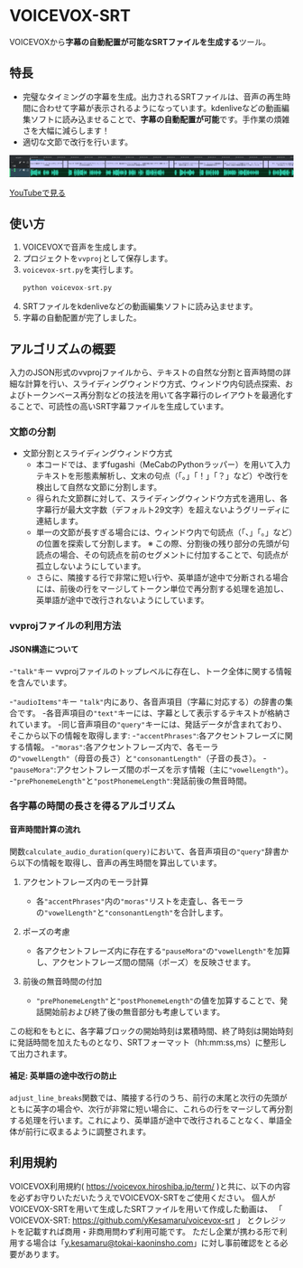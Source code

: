 # VOICEVOX-SRT
VOICEVOXから**字幕の自動配置が可能なSRTファイルを生成する**ツール。

<!-- <img src="https://img.shields.io/github/v/release/yKesamaru/voicevox-srt?style=for-the-badge&logo=github&logoColor=white"> -->

## 特長
- 完璧なタイミングの字幕を生成。出力されるSRTファイルは、音声の再生時間に合わせて字幕が表示されるようになっています。kdenliveなどの動画編集ソフトに読み込ませることで、**字幕の自動配置が可能**です。手作業の煩雑さを大幅に減らします！
- 適切な文節で改行を行います。

![](assets/2025-02-09-17-32-19.png)

[YouTubeで見る](https://youtu.be/QAqP9a-IJHo)

## 使い方
1. VOICEVOXで音声を生成します。
2. プロジェクトを`vvproj`として保存します。
3. `voicevox-srt.py`を実行します。
   ```python
   python voicevox-srt.py
   ```
4. SRTファイルをkdenliveなどの動画編集ソフトに読み込ませます。
5. 字幕の自動配置が完了しました。

## アルゴリズムの概要
入力のJSON形式のvvprojファイルから、テキストの自然な分割と音声時間の詳細な計算を行い、スライディングウィンドウ方式、ウィンドウ内句読点探索、およびトークンベース再分割などの技法を用いて各字幕行のレイアウトを最適化することで、可読性の高いSRT字幕ファイルを生成しています。

### 文節の分割
- 文節分割とスライディングウィンドウ方式
  - 本コードでは、まずfugashi（MeCabのPythonラッパー）を用いて入力テキストを形態素解析し、文末の句点（「。」「！」「？」など）や改行を検出して自然な文節に分割します。
  - 得られた文節群に対して、スライディングウィンドウ方式を適用し、各字幕行が最大文字数（デフォルト29文字）を超えないようグリーディに連結します。
  - 単一の文節が長すぎる場合には、ウィンドウ内で句読点（「、」「。」など）の位置を探索して分割します。
    ※ この際、分割後の残り部分の先頭が句読点の場合、その句読点を前のセグメントに付加することで、句読点が孤立しないようにしています。
  - さらに、隣接する行で非常に短い行や、英単語が途中で分断される場合には、前後の行をマージしてトークン単位で再分割する処理を追加し、英単語が途中で改行されないようにしています。

### vvprojファイルの利用方法
#### JSON構造について
-`"talk"`キー
  vvprojファイルのトップレベルに存在し、トーク全体に関する情報を含んでいます。

-`"audioItems"`キー
  `"talk"`内にあり、各音声項目（字幕に対応する）の辞書の集合です。
  -各音声項目の`"text"`キーには、字幕として表示するテキストが格納されています。
  -同じ音声項目の`"query"`キーには、発話データが含まれており、そこから以下の情報を取得します:
    -`"accentPhrases"`:各アクセントフレーズに関する情報。
    -`"moras"`:各アクセントフレーズ内で、各モーラの`"vowelLength"`（母音の長さ）と`"consonantLength"`（子音の長さ）。
    -`"pauseMora"`:アクセントフレーズ間のポーズを示す情報（主に`"vowelLength"`）。
    -`"prePhonemeLength"`と`"postPhonemeLength"`:発話前後の無音時間。

### 各字幕の時間の長さを得るアルゴリズム
#### 音声時間計算の流れ
関数`calculate_audio_duration(query)`において、各音声項目の`"query"`辞書から以下の情報を取得し、音声の再生時間を算出しています。
1. アクセントフレーズ内のモーラ計算
   - 各`"accentPhrases"`内の`"moras"`リストを走査し、各モーラの`"vowelLength"`と`"consonantLength"`を合計します。

2. ポーズの考慮
   - 各アクセントフレーズ内に存在する`"pauseMora"`の`"vowelLength"`を加算し、アクセントフレーズ間の間隔（ポーズ）を反映させます。

3. 前後の無音時間の付加
   - `"prePhonemeLength"`と`"postPhonemeLength"`の値を加算することで、発話開始前および終了後の無音部分も考慮しています。

この総和をもとに、各字幕ブロックの開始時刻は累積時間、終了時刻は開始時刻に発話時間を加えたものとなり、SRTフォーマット（hh:mm:ss,ms）に整形して出力されます。

#### 補足: 英単語の途中改行の防止
`adjust_line_breaks`関数では、隣接する行のうち、前行の末尾と次行の先頭がともに英字の場合や、次行が非常に短い場合に、これらの行をマージして再分割する処理を行います。これにより、英単語が途中で改行されることなく、単語全体が前行に収まるように調整されます。

## 利用規約
VOICEVOX利用規約( https://voicevox.hiroshiba.jp/term/ )と共に、以下の内容を必ずお守りいただいたうえでVOICEVOX-SRTをご使用ください。
個人がVOICEVOX-SRTを用いて生成したSRTファイルを用いて作成した動画は、
「 VOICEVOX-SRT: https://github.com/yKesamaru/voicevox-srt 」
とクレジットを記載すれば商用・非商用問わず利用可能です。
ただし企業が携わる形で利用する場合は「y.kesamaru@tokai-kaoninsho.com」に対し事前確認をとる必要があります。




